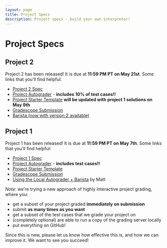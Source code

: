 ```yaml
---
layout: page
title: Project Specs
description: Project specs - build your own interpreter!
---
```


# Project Specs

## Project 2

Project 2 has been released! It is due at **11:59 PM PT on May 21st**. Some links that you'll find helpful:

- [Project 2 Spec](https://docs.google.com/document/d/1simlDMO0TK-YNDPYjkuU1C3fcaBpbIVYRaKD1pdqJj8/edit?usp=sharing)
- [Project Autograder](https://github.com/UCLA-CS-131/spring-23-autograder) - **includes 10% of test cases!!**
- [Project Starter Template](https://github.com/UCLA-CS-131/spring-23-project-starter) **will be updated with project 1 solutions on May 9th**
- [Gradescope Submission](https://www.gradescope.com/courses/529662/assignments/2879796/)
- [Barista (now with version 2 available) ](https://barista.fly.dev/)

## Project 1

Project 1 has been released! It is due at **11:59 PM PT on May 7th**. Some links that you'll find helpful:

- [Project 1 Spec](https://docs.google.com/document/d/1pPQ2qZKbbsbZGBSwvuy1Ir-NZLPMgVt95WPQuI5aPho/)
- [Project Autograder](https://github.com/UCLA-CS-131/spring-23-autograder) - **includes test cases!!**
- [Project Starter Template](https://github.com/UCLA-CS-131/spring-23-project-starter)
- [Gradescope Submission](https://www.gradescope.com/courses/529662/assignments/2827229/)
- [Using the Local Autograder + Barista](https://docs.google.com/presentation/d/1q5hSt7sX6ZyBEQQMGZyrf_AaIWB396ftnXoystpMF8A/) by Matt

*Note*: we're trying a new approach of highly interactive project grading, where you:

- get a subset of your project graded **immediately on submission**
- submit **as many times as you want**
- get a subset of the test cases that we grade your project on
- (completely optional) are able to run a copy of the grading server locally
- put everything on GitHub!

Since this is new, please let us know how effective this is, and how we can improve it. We want to see you succeed!
